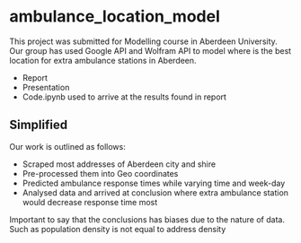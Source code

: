 # ambulance_location_model
This project was submitted for Modelling course in Aberdeen University. Our group has used Google API and Wolfram API to model where is the best location for extra ambulance stations in Aberdeen.
- Report
- Presentation
- Code.ipynb used to arrive at the results found in report

## Simplified
Our work is outlined as follows:
- Scraped most addresses of Aberdeen city and shire
- Pre-processed them into Geo coordinates
- Predicted ambulance response times while varying time and week-day
- Analysed data and arrived at conclusion where extra ambulance station would decrease response time most

Important to say that the conclusions has biases due to the nature of data. Such as population density is not equal to address density

